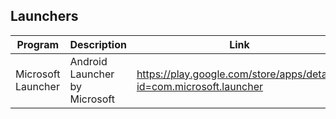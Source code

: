 ## Launchers

| Program | Description | Link | Plugins | Comment |
| --- | --- | --- | --- | --- |
| Microsoft Launcher | Android Launcher by Microsoft | https://play.google.com/store/apps/details?id=com.microsoft.launcher |

